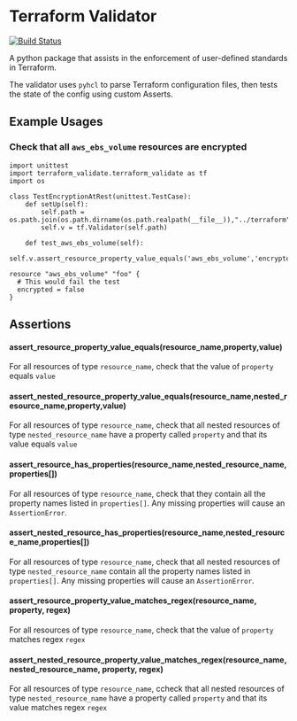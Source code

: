 # Terraform Validator

[![Build Status](https://travis-ci.org/elmundio87/terraform_validator.svg?branch=master)](https://travis-ci.org/elmundio87/terraform_validator)

A python package that assists in the enforcement of user-defined standards in Terraform.

The validator uses `pyhcl` to parse Terraform configuration files, then tests the state of the config using custom Asserts.

## Example Usages

### Check that all `aws_ebs_volume` resources are encrypted


```
import unittest
import terraform_validate.terraform_validate as tf
import os

class TestEncryptionAtRest(unittest.TestCase):
    def setUp(self):
        self.path = os.path.join(os.path.dirname(os.path.realpath(__file__)),"../terraform")
        self.v = tf.Validator(self.path)

    def test_aws_ebs_volume(self):
        self.v.assert_resource_property_value_equals('aws_ebs_volume','encrypted',True)

```

```
resource "aws_ebs_volume" "foo" {
  # This would fail the test
  encrypted = false
}
```

## Assertions

#### assert_resource_property_value_equals(resource_name,property,value)
For all resources of type `resource_name`, check that the value of `property` equals `value`

#### assert_nested_resource_property_value_equals(resource_name,nested_resource_name,property,value)
For all resources of type `resource_name`, check that all nested resources of type `nested_resource_name` have a property called `property` and that its value equals `value`

#### assert_resource_has_properties(resource_name,nested_resource_name,properties[])
For all resources of type `resource_name`, check that they contain all the property names listed in `properties[]`. Any missing properties will cause an `AssertionError`.

#### assert_nested_resource_has_properties(resource_name,nested_resource_name,properties[])
For all resources of type `resource_name`, check that all nested resources of type `nested_resource_name` contain all the property names listed in `properties[]`. Any missing properties will cause an `AssertionError`.

#### assert_resource_property_value_matches_regex(resource_name, property, regex)
For all resources of type `resource_name`, check that the value of `property` matches regex `regex`

#### assert_nested_resource_property_value_matches_regex(resource_name, nested_resource_name, property, regex)
For all resources of type `resource_name`, ccheck that all nested resources of type `nested_resource_name` have a property called `property` and that its value matches regex `regex`
